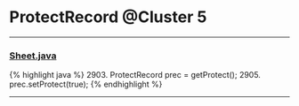 # ProtectRecord @Cluster 5

***

### [Sheet.java](https://searchcode.com/codesearch/view/15642365/)
{% highlight java %}
2903. ProtectRecord prec = getProtect();
2905. prec.setProtect(true);
{% endhighlight %}

***

